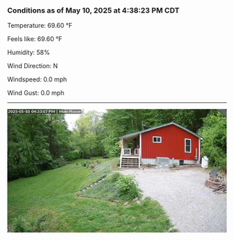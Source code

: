 ### Conditions as of May 10, 2025 at 4:38:23 PM CDT 

Temperature: 69.60 &deg;F

Feels like: 69.60 &deg;F

Humidity: 58%

Wind Direction: N

Windspeed: 0.0 mph

Wind Gust: 0.0 mph

---

<img src="./images/latest.jpeg"/>

